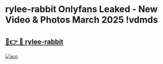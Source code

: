 # rylee-rabbit Onlyfans Leaked - New Video & Photos March 2025 !vdmds

# <h2><a href="https://39u2rd.iuczelnia.edu.pl?title=rylee-rabbit&ref=vdmds">🔗👉 🔴 rylee-rabbit</a></h2>

[![acn](https://github.com/user-attachments/assets/0f9c940e-d8b0-45ae-aac7-cd30a18b3e1c)](https://39u2rd.iuczelnia.edu.pl?title=rylee-rabbit&ref=vdmds)

